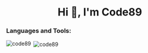 <h1 align="center">Hi 👋, I'm Code89</h1>


<h3 align="left">Languages and Tools:</h3>

<p><img align="left" src="https://github-readme-stats.vercel.app/api/top-langs/?username=code89&layout=compact" alt="code89" /></p>

<p>&nbsp;<img align="center" src="https://github-readme-stats.vercel.app/api?username=code89&show_icons=true" alt="code89" /></p>

